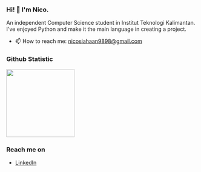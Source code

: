 ### Hi! 👋 I'm Nico.

An independent Computer Science student in Institut Teknologi Kalimantan. I've enjoyed Python and make it the main language in creating a project.

- 📫 How to reach me: nicosiahaan9898@gmail.com

  
### Github Statistic
<p align="left">
<a href="https://github.com/dimasmds">
  <img height="180em" src="https://github-readme-stats-eight-theta.vercel.app/api?username=NicoLe-01&show_icons=true&theme=algolia&include_all_commits=true&count_private=true"/>
</a>
</p>

### Reach me on
- <a href="https://www.linkedin.com/in/nico-siahaan-550a04221/">LinkedIn</a>
